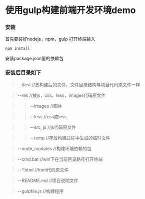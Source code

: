 # 使用gulp构建前端开发环境demo

### 安装
首先要装好nodejs，npm，gulp
打开终端输入

```
npm install
```
安装package.json里的依赖包


### 安装后目录如下
> --dest  //放构建后的文件，文件目录结构与项目代码原文件一样

> --res   //放js，css，less，images代码原文件

>> --images //图片

>> --less  //css或less

>> --src_js //js代码原文件

>> --temp  //存放构建过程中生成的临时文件


>  --node_modules //构建环境依赖的包

>  --cmd.bat //win下在当前目录路径打开终端

>  --*.html //html代码原文件

>  --README.md  //项目说明文件

>  --gulpfile.js  //构建程序





